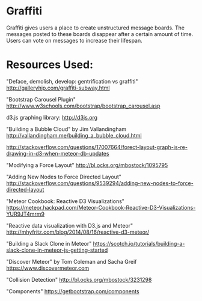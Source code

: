 Graffiti
=========
Graffiti gives users a place to create unstructured message boards. The messages posted to these boards disappear after a certain amount of time. Users can vote on messages to increase their lifespan.


Resources Used:
===============

"Deface, demolish, develop: gentrification vs graffiti"
http://galleryhip.com/graffiti-subway.html

"Bootstrap Carousel Plugin"
http://www.w3schools.com/bootstrap/bootstrap_carousel.asp

d3.js graphing library:
http://d3js.org

"Building a Bubble Cloud" by Jim Vallandingham
http://vallandingham.me/building_a_bubble_cloud.html

http://stackoverflow.com/questions/17007664/forect-layout-graph-is-re-drawing-in-d3-when-meteor-db-updates

"Modifying a Force Layout"
http://bl.ocks.org/mbostock/1095795

"Adding New Nodes to Force Directed Layout"
http://stackoverflow.com/questions/9539294/adding-new-nodes-to-force-directed-layout

"Meteor Cookbook: Reactive D3 Visualizations"
https://meteor.hackpad.com/Meteor-Cookbook-Reactive-D3-Visualizations-YUR9JT4mrm9

"Reactive data visualization with D3.js and Meteor"
http://mhyfritz.com/blog/2014/08/16/reactive-d3-meteor/

"Building a Slack Clone in Meteor"
https://scotch.io/tutorials/building-a-slack-clone-in-meteor-js-getting-started

"Discover Meteor" by Tom Coleman and Sacha Greif 
https://www.discovermeteor.com

"Collision Detection"
http://bl.ocks.org/mbostock/3231298

"Components"
https://getbootstrap.com/components
